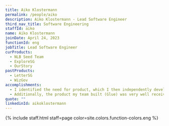 ```yaml
---
title: Aiko Klostermann
permalink: /people/aiko
description: Aiko Klostermann - Lead Software Engineer
third_nav_title: Software Engineering
staffId: aiko
name: Aiko Klostermann
joinDate: April 24, 2023
functionId: eng
jobTitle: Lead Software Engineer
curProducts:
  - NLB Seed Team
  - ExploreSG
  - OurStory
pastProducts:
  - LetterSG
  - WizGov
accomplishments:
  - I identified the need for product, which I then independently developed, designed, and deployed.
  - Additionally, the product my team built (Glue) was very well received and the Prime Minister shared it on Instagram & Facebook.
quote: ""
linkedinId: aikoklostermann
---
```


{% include staff.html staff=page color=site.colors.function-colors.eng %}
